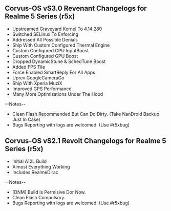 ## Corvus-OS vS3.0 Revenant Changelogs for Realme 5 Series (r5x)

- Upstreamed Graveyard Kernel To 4.14.280
- Switched SELinux To Enforcing
- Addressed All Possible Denials
- Ship With Custom Configured Thermal Engine
- Custom Configured CPU InputBoost
- Custom Configured GPU Boost
- Dropped DynamicStune & SchedTune Boost
- Added FPS Tile
- Force Enabled SmartReply For All Apps
- Uprev GoogleCameraGo
- Ship With Xperia MuziX
- Improved GPS Performance
- Many More Optimizations Under The Hood

--Notes--
- Clean Flash Recommended But Can Do Dirty. (Take NanDroid Backup Just In Case)
- Bugs Reporting with logs are welcomed. (Use #r5xbug)


## Corvus-OS vS2.1 Revolt Changelogs for Realme 5 Series (r5x)

- Initial A12L Build 
- Almost Everything Working
- Includes RealmeDirac

--Notes--
- [DNM] Build Is Permisive Dor Now.
- Clean Flash Compulsory.
- Bugs Reporting with logs are welcomed. (Use #r5xbug)
